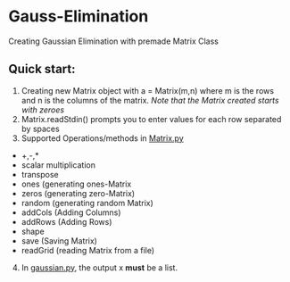 # Gauss-Elimination
Creating Gaussian Elimination with premade Matrix Class

## Quick start:
1. Creating new Matrix object with a = Matrix(m,n) where m is the rows and n is the columns of the matrix.
    *Note that the Matrix created starts with zeroes*
2. Matrix.readStdin() prompts you to enter values for each row separated by spaces
3. Supported Operations/methods in [Matrix.py](https://github.com/grafaelw/Gauss-Elimination/blob/main/Matrix.py)
* +,-,*
* scalar multiplication
* transpose
* ones  (generating ones-Matrix
* zeros (generating zero-Matrix)
* random (generating random Matrix)
* addCols (Adding Columns)
* addRows (Adding Rows)
* shape
* save (Saving Matrix)
* readGrid (reading Matrix from a file)
4. In [gaussian.py](https://github.com/grafaelw/Gauss-Elimination/blob/main/Matrix.py), the output x __must__ be a list.
